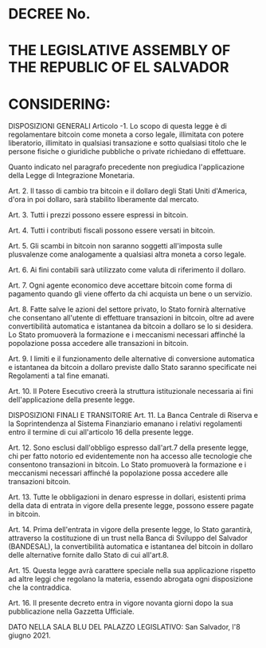 # DECREE No.
# THE LEGISLATIVE ASSEMBLY OF THE REPUBLIC OF EL SALVADOR
# CONSIDERING:

DISPOSIZIONI GENERALI
Articolo -1. Lo scopo di questa legge è di regolamentare bitcoin come moneta a corso legale, 
illimitata con potere liberatorio, illimitato in qualsiasi transazione e sotto qualsiasi titolo 
che le persone fisiche o giuridiche pubbliche o private richiedano di effettuare.


Quanto indicato nel paragrafo precedente non pregiudica l'applicazione della 
Legge di Integrazione Monetaria.


Art. 2. Il tasso di cambio tra bitcoin e il dollaro degli Stati Uniti d'America, d'ora in poi dollaro, 
sarà stabilito liberamente dal mercato.


Art. 3. Tutti i prezzi possono essere espressi in bitcoin. 


Art. 4. Tutti i contributi fiscali possono essere versati in bitcoin. 

Art. 5. Gli scambi in bitcoin non saranno soggetti all'imposta sulle plusvalenze come analogamente a 
qualsiasi altra moneta a corso legale. 

Art. 6. Ai fini contabili sarà utilizzato come valuta di riferimento il dollaro. 

Art. 7. Ogni agente economico deve accettare bitcoin come forma di pagamento quando gli viene 
offerto da chi acquista un bene o un servizio.


Art. 8. Fatte salve le azioni del settore privato, lo Stato fornirà alternative che consentano 
all'utente di effettuare transazioni in bitcoin, oltre ad avere convertibilità automatica e 
istantanea da bitcoin a dollaro se lo si desidera. Lo Stato promuoverà la formazione e i meccanismi 
necessari affinché la popolazione possa accedere alle transazioni in bitcoin.


Art. 9. I limiti e il funzionamento delle alternative di conversione automatica e istantanea da 
bitcoin a dollaro previste dallo Stato saranno specificate nei Regolamenti a tal fine emanati.


Art. 10. Il Potere Esecutivo creerà la struttura istituzionale necessaria ai fini dell'applicazione della presente legge.


DISPOSIZIONI FINALI E TRANSITORIE
Art. 11. La Banca Centrale di Riserva e la Soprintendenza al Sistema Finanziario 
emanano i relativi regolamenti entro il termine di cui all'articolo 16 della 
presente legge.


Art. 12. Sono esclusi dall'obbligo espresso dall'art.7 della presente legge, 
chi per fatto notorio ed evidentemente non ha accesso alle tecnologie che 
consentono transazioni in bitcoin. Lo Stato promuoverà la formazione e i 
meccanismi necessari affinché la popolazione possa accedere alle transazioni bitcoin.


Art. 13. Tutte le obbligazioni in denaro espresse in dollari, esistenti prima 
della data di entrata in vigore della presente legge, possono essere pagate in bitcoin.


Art. 14. Prima dell'entrata in vigore della presente legge, lo Stato garantirà, 
attraverso la costituzione di un trust nella Banca di Sviluppo del Salvador (BANDESAL), 
la convertibilità automatica e istantanea del bitcoin in dollaro delle alternative 
fornite dallo Stato di cui all'art.8.


Art. 15. Questa legge avrà carattere speciale nella sua applicazione rispetto ad 
altre leggi che regolano la materia, essendo abrogata ogni disposizione che la contraddica.


Art. 16. Il presente decreto entra in vigore novanta giorni dopo la sua pubblicazione 
nella Gazzetta Ufficiale.

DATO NELLA SALA BLU DEL PALAZZO LEGISLATIVO: San Salvador, l'8 giugno 2021.
